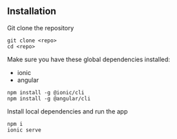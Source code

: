 ## Installation

Git clone the repository

```
git clone <repo>
cd <repo>
```

Make sure you have these global dependencies installed:
  - ionic
  - angular

```
npm install -g @ionic/cli
npm install -g @angular/cli
```

Install local dependencies and run the app

```
npm i
ionic serve
```
